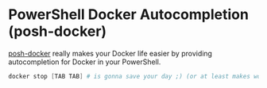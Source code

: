 # PowerShell Docker Autocompletion (posh-docker)
[posh-docker](https://github.com/samneirinck/posh-docker) really makes your Docker life easier by providing autocompletion for Docker in your PowerShell.

```powershell
docker stop [TAB TAB] # is gonna save your day ;) (or at least makes working with Docker on Windows way more enjoyable)
```
